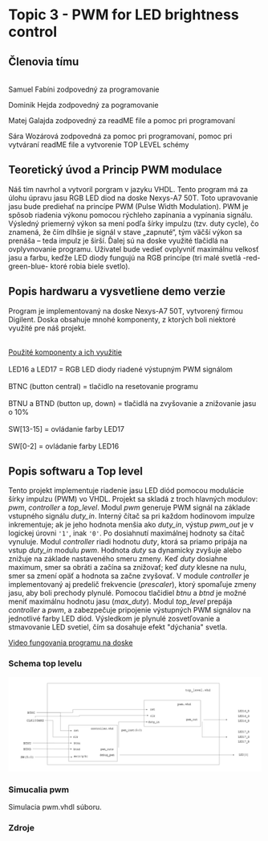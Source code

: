 # Topic 3 - PWM for LED brightness control  

## Členovia tímu
\
Samuel Fabíni zodpovedný za programovanie

Dominik Hejda zodpovedný za pogramovanie

Matej Galajda zodpovedný za readME file a pomoc pri programovaní

Sára Wozárová zodpovedná za pomoc pri programovaní, pomoc pri vytváraní readME file a vytvorenie TOP LEVEL schémy 

## Teoretický úvod a Princip PWM modulace

Náš tím navrhol a vytvoril porgram v jazyku VHDL. Tento program má za úlohu úpravu jasu RGB LED diod na doske Nexys-A7 50T. Toto upravovanie jasu bude prediehať na princípe PWM (Pulse Width Modulation). PWM je spôsob riadenia výkonu pomocou rýchleho zapínania a vypínania signálu. Výsledný priemerný výkon sa mení podľa šírky impulzu (tzv. duty cycle), čo znamená, že čím dlhšie je signál v stave „zapnuté“, tým väčší výkon sa prenáša – teda impulz je širší. Ďalej sú na doske využité tlačidlá na ovplyvnovanie programu. Uživatel  bude vedieť ovplyvniť maximálnu velkosť jasu a farbu, keďže LED diody fungujú na RGB princípe (tri malé svetlá -red-green-blue- ktoré robia biele svetlo). 

## Popis hardwaru a vysvetliene demo verzie 

Program je implementovaný na doske Nexys-A7 50T, vytvorený firmou Digilent. Doska obsahuje mnohé komponenty, z ktorých boli niektoré využité pre náš projekt. 

\
<ins>Použité komponenty a ich využitie </ins>\
\
LED16 a LED17 = RGB LED diody riadené výstupným PWM signálom\
\
BTNC (button central) = tlačidlo na resetovanie programu\
\
BTNU a BTND (button up, down) = tlačidlá na zvyšovanie a znižovanie jasu o 10%\
\
SW[13-15] = ovládanie farby LED17\
\
SW[0-2] = ovládanie farby LED16


## Popis softwaru a Top level
Tento projekt implementuje riadenie jasu LED diód pomocou modulácie šírky impulzu (PWM) vo VHDL. Projekt sa skladá z troch hlavných modulov: *pwm*, *controller* a *top_level*. Modul *pwm* generuje PWM signál na základe vstupného signálu *duty_in*. Interný čítač sa pri každom hodinovom impulze inkrementuje; ak je jeho hodnota menšia ako *duty_in*, výstup *pwm_out* je v logickej úrovni `'1'`, inak `'0'`. Po dosiahnutí maximálnej hodnoty sa čítač vynuluje. Modul *controller* riadi hodnotu *duty*, ktorá sa priamo pripája na vstup *duty_in* modulu *pwm*. Hodnota *duty* sa dynamicky zvyšuje alebo znižuje na základe nastaveného smeru zmeny. Keď *duty* dosiahne maximum, smer sa obráti a začína sa znižovať; keď *duty* klesne na nulu, smer sa zmení opäť a hodnota sa začne zvyšovať. V module *controller* je implementovaný aj predelič frekvencie (*prescaler*), ktorý spomaľuje zmeny jasu, aby boli prechody plynulé. Pomocou tlačidiel *btnu* a *btnd* je možné meniť maximálnu hodnotu jasu (*max_duty*). Modul *top_level* prepája *controller* a *pwm*, a zabezpečuje pripojenie výstupných PWM signálov na jednotlivé farby LED diód. Výsledkom je plynulé zosvetľovanie a stmavovanie LED svetiel, čím sa dosahuje efekt "dýchania" svetla.

[Video fungovania programu na doske](https://youtu.be/AufJf0AtXnM)

### Schema top levelu

![PWM bloková schéma](top_level_blokove_schema.png)

### Simucalia pwm  

Simulacia pwm.vhdl súboru. 


### Zdroje 



